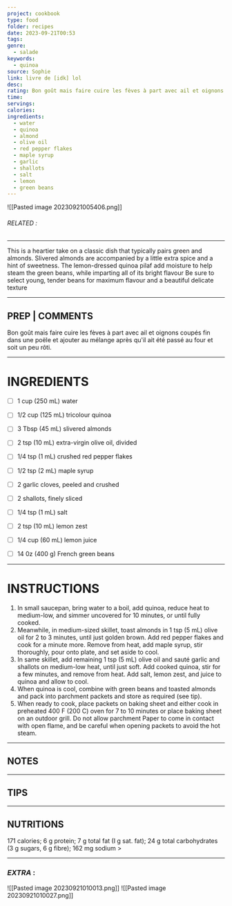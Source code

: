 ```yaml
---
project: cookbook
type: food
folder: recipes
date: 2023-09-21T00:53
tags: 
genre:
  - salade
keywords:
  - quinoa
source: Sophie
link: livre de [idk] lol
desc: 
rating: Bon goût mais faire cuire les fèves à part avec ail et oignons coupés fin dans une poële et ajouter au mélange après qu'il ait été passé au four et soit un peu rôti.
time: 
servings: 
calories: 
ingredients:
  - water
  - quinoa
  - almond
  - olive oil
  - red pepper flakes
  - maple syrup
  - garlic
  - shallots
  - salt
  - lemon
  - green beans
---
```


![[Pasted image 20230921005406.png]]
###### *RELATED* : 
---
This is a heartier take on a classic dish that typically pairs green and almonds. Slivered almonds are accompanied by a little extra spice and a hint of sweetness. The lemon-dressed quinoa pilaf add moisture to help steam the green beans, while imparting all of its bright flavour Be sure to select young, tender beans for maximum flavour and a beautiful delicate texture



---
## PREP | COMMENTS

Bon goût mais faire cuire les fèves à part avec ail et oignons coupés fin dans une poële et ajouter au mélange après qu'il ait été passé au four et soit un peu rôti.

---
# INGREDIENTS

- [ ] 1 cup (250 mL) water
- [ ] 1/2 cup (125 mL) tricolour quinoa
- [ ] 3 Tbsp (45 mL) slivered almonds
- [ ] 2 tsp (10 mL) extra-virgin olive oil, divided
- [ ] 1/4 tsp (1 mL) crushed red pepper flakes
- [ ] 1/2 tsp (2 mL) maple syrup
- [ ] 2 garlic cloves, peeled and crushed
- [ ] 2 shallots, finely sliced
- [ ] 1/4 tsp (1 mL) salt
- [ ] 2 tsp (10 mL) lemon zest
- [ ] 1/4 cup (60 mL) lemon juice
- [ ] 14 0z (400 g) French green beans


---
# INSTRUCTIONS

1. In small saucepan, bring water to a boil, add quinoa, reduce heat to medium-low, and simmer uncovered for 10 minutes, or until fully cooked.
2. Meanwhile, in medium-sized skillet, toast almonds in 1 tsp (5 mL) olive oil for 2 to 3 minutes, until just golden brown. Add red pepper flakes and cook for a minute more. Remove from heat, add maple syrup, stir thoroughly, pour onto plate, and set aside to cool.
3. In same skillet, add remaining 1 tsp (5 mL) olive oil and sauté garlic and shallots on medium-low heat, until just soft. Add cooked quinoa, stir for a few minutes, and remove from heat. Add salt, lemon zest, and juice to quinoa and allow to cool.
4. When quinoa is cool, combine with green beans and toasted almonds and pack into parchment packets and store as required (see tip).
5. When ready to cook, place packets on baking sheet and either cook in preheated 400 F (200 C) oven for 7 to 10 minutes or place baking sheet on an outdoor grill. Do not allow parchment Paper to come in contact with open flame, and be careful when opening packets to avoid the hot steam.


---
## NOTES



---
## TIPS



---
## NUTRITIONS

171 calories; 6 g protein; 7 g total fat (I g sat. fat);
24 g total carbohydrates (3 g sugars, 6 g fibre);
162 mg sodium >


---
### *EXTRA* :


![[Pasted image 20230921010013.png]]
![[Pasted image 20230921010027.png]]
